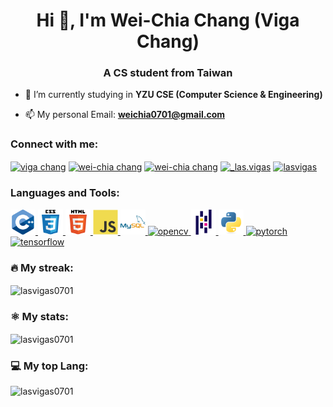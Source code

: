 <h1 align="center">Hi 👋, I'm Wei-Chia Chang (Viga Chang)</h1>
<h3 align="center">A CS student from Taiwan</h3>

- 📖 I’m currently studying in **YZU CSE (Computer Science & Engineering)**

- 📫 My personal Email: **weichia0701@gmail.com**

<h3 align="left">Connect with me:</h3>
<p align="left">
<a href="https://linkedin.com/in/viga chang" target="blank"><img align="center" src="https://raw.githubusercontent.com/rahuldkjain/github-profile-readme-generator/master/src/images/icons/Social/linked-in-alt.svg" alt="viga chang" height="30" width="40" /></a>
<a href="https://kaggle.com/wei-chia chang" target="blank"><img align="center" src="https://raw.githubusercontent.com/rahuldkjain/github-profile-readme-generator/master/src/images/icons/Social/kaggle.svg" alt="wei-chia chang" height="30" width="40" /></a>
<a href="https://fb.com/wei-chia chang" target="blank"><img align="center" src="https://raw.githubusercontent.com/rahuldkjain/github-profile-readme-generator/master/src/images/icons/Social/facebook.svg" alt="wei-chia chang" height="30" width="40" /></a>
<a href="https://instagram.com/_las.vigas" target="blank"><img align="center" src="https://raw.githubusercontent.com/rahuldkjain/github-profile-readme-generator/master/src/images/icons/Social/instagram.svg" alt="_las.vigas" height="30" width="40" /></a>
<a href="https://www.leetcode.com/lasvigas" target="blank"><img align="center" src="https://raw.githubusercontent.com/rahuldkjain/github-profile-readme-generator/master/src/images/icons/Social/leet-code.svg" alt="lasvigas" height="30" width="40" /></a>
</p>

<h3 align="left">Languages and Tools:</h3>
<p align="left"> <a href="https://www.w3schools.com/cpp/" target="_blank" rel="noreferrer"> <img src="https://raw.githubusercontent.com/devicons/devicon/master/icons/cplusplus/cplusplus-original.svg" alt="cplusplus" width="40" height="40"/> </a> <a href="https://www.w3schools.com/css/" target="_blank" rel="noreferrer"> <img src="https://raw.githubusercontent.com/devicons/devicon/master/icons/css3/css3-original-wordmark.svg" alt="css3" width="40" height="40"/> </a> <a href="https://www.w3.org/html/" target="_blank" rel="noreferrer"> <img src="https://raw.githubusercontent.com/devicons/devicon/master/icons/html5/html5-original-wordmark.svg" alt="html5" width="40" height="40"/> </a> <a href="https://developer.mozilla.org/en-US/docs/Web/JavaScript" target="_blank" rel="noreferrer"> <img src="https://raw.githubusercontent.com/devicons/devicon/master/icons/javascript/javascript-original.svg" alt="javascript" width="40" height="40"/> </a> <a href="https://www.mysql.com/" target="_blank" rel="noreferrer"> <img src="https://raw.githubusercontent.com/devicons/devicon/master/icons/mysql/mysql-original-wordmark.svg" alt="mysql" width="40" height="40"/> </a> <a href="https://opencv.org/" target="_blank" rel="noreferrer"> <img src="https://www.vectorlogo.zone/logos/opencv/opencv-icon.svg" alt="opencv" width="40" height="40"/> </a> <a href="https://pandas.pydata.org/" target="_blank" rel="noreferrer"> <img src="https://raw.githubusercontent.com/devicons/devicon/2ae2a900d2f041da66e950e4d48052658d850630/icons/pandas/pandas-original.svg" alt="pandas" width="40" height="40"/> </a> <a href="https://www.python.org" target="_blank" rel="noreferrer"> <img src="https://raw.githubusercontent.com/devicons/devicon/master/icons/python/python-original.svg" alt="python" width="40" height="40"/> </a> <a href="https://pytorch.org/" target="_blank" rel="noreferrer"> <img src="https://www.vectorlogo.zone/logos/pytorch/pytorch-icon.svg" alt="pytorch" width="40" height="40"/> </a> <a href="https://www.tensorflow.org" target="_blank" rel="noreferrer"> <img src="https://www.vectorlogo.zone/logos/tensorflow/tensorflow-icon.svg" alt="tensorflow" width="40" height="40"/> </a> </p>

<h3 align="left">🔥 My streak:</h3>
<p><img align="center" src="https://github-readme-streak-stats.herokuapp.com/?user=lasvigas0701&theme=dark" alt="lasvigas0701" /></p>

<h3 align="left">⚛️ My stats:</h3>
<p><img align="center" src="https://github-readme-stats.vercel.app/api?username=lasvigas0701&show_icons=true&theme=dark&locale=en" alt="lasvigas0701" /></p>

<h3 align="left">💻 My top Lang:</h3>
<p><img align="left" src="https://github-readme-stats.vercel.app/api/top-langs?username=lasvigas0701&show_icons=true&theme=dark&locale=en&layout=compact" alt="lasvigas0701" /></p>
<!--
### Hi there 👋

 💬 I'm Wei-Chia Chang (Viga Chang)
 
 📖 Currently studying in YZU CSE (Computer Science & Engineering)
 
 🌱 Mainly using c++, learning Web developing, python and javascript
 
 📫 My personal Email: weichia0701@gmail.com
 
 🤩 My Facebook: https://www.facebook.com/profile.php?id=100000405129490
 
 😉 My Instagram: @_las.vigas (https://instagram.com/_las.vigas?igshid=YmMyMTA2M2Y=)


 ⚾🏸🏓🎬🎧👩‍💻🎭
-->

<!--
**WeiChia-Chang/WeiChia-Chang** is a ✨ _special_ ✨ repository because its `README.md` (this file) appears on your GitHub profile.

Here are some ideas to get you started:

- 🔭 I’m currently working on ...
- 🌱 I’m currently learning ...
- 👯 I’m looking to collaborate on ...
- 🤔 I’m looking for help with ...
- 💬 Ask me about ...
- 📫 How to reach me: ...
- 😄 Pronouns: ...
- ⚡ Fun fact: ...
-->
